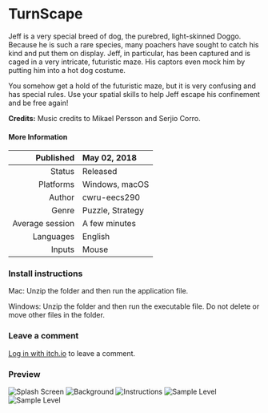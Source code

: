 # TurnScape

Jeff is a very special breed of dog, the purebred, light-skinned Doggo. Because he is such a rare species, many poachers have sought to catch his kind and put them on display. Jeff, in particular, has been captured and is caged in a very intricate, futuristic maze. His captors even mock him by putting him into a hot dog costume.

You somehow get a hold of the futuristic maze, but it is very confusing and has special rules. Use your spatial skills to help Jeff escape his confinement and be free again!


**Credits:** Music credits to Mikael Persson and Serjio Corro.


#### More Information

| Published	      | May 02, 2018     |
|----------------:|:-----------------|
| Status	        | Released         |
| Platforms       |	Windows, macOS   |
| Author	        | cwru-eecs290     |
| Genre	          | Puzzle, Strategy |
| Average session |	A few minutes    |
| Languages	      | English          |
| Inputs	        | Mouse            |


### Install instructions

Mac: Unzip the folder and then run the application file.

Windows: Unzip the folder and then run the executable file. Do not delete or move other files in the folder.


### Leave a comment

[Log in with itch.io](https://itch.io/login?return_to=https%3A%2F%2Fcwru-eecs290.itch.io%2Fteam-15-project) to leave a comment.


### Preview

![Splash Screen](https://img.itch.zone/aW1hZ2UvMjUyMjI2LzEyMTEwMDQucG5n/794x1000/hgLawF.png)
![Background](https://img.itch.zone/aW1hZ2UvMjUyMjI2LzEyMTA5OTEucG5n/794x1000/jVdO8e.png)
![Instructions](https://img.itch.zone/aW1hZ2UvMjUyMjI2LzEyMTA5NDQucG5n/794x1000/3%2BjJLu.png)
![Sample Level](https://img.itch.zone/aW1hZ2UvMjUyMjI2LzEyMTA5NjkucG5n/794x1000/OuhKt5.png)
![Sample Level](https://img.itch.zone/aW1hZ2UvMjUyMjI2LzEyMTEwMDUucG5n/794x1000/z9Gvg0.png)

